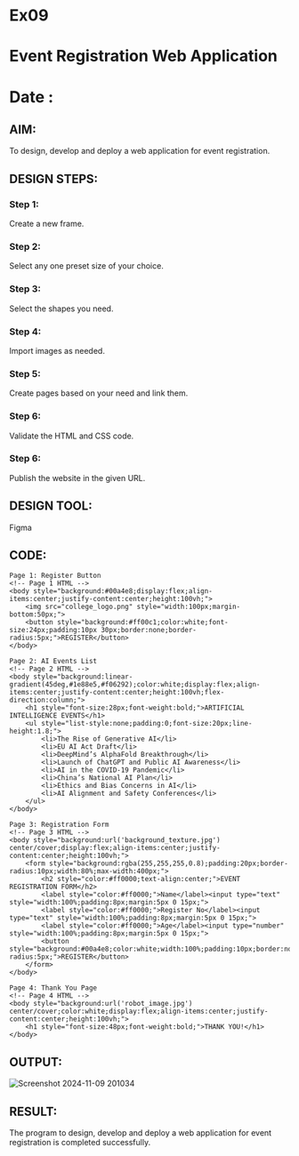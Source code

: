# Ex09 
# Event Registration Web Application
# Date : 

## AIM:
To design, develop and deploy a web application for event registration.

## DESIGN STEPS:

### Step 1:
Create a new frame.

### Step 2:
Select any one preset size of your choice.

### Step 3:
Select the shapes you need.

### Step 4:
Import images as needed.

### Step 5:
Create pages based on your need and link them.

### Step 6:

Validate the HTML and CSS code.

### Step 6:

Publish the website in the given URL.

## DESIGN TOOL:
Figma

## CODE:
```
Page 1: Register Button
<!-- Page 1 HTML -->
<body style="background:#00a4e8;display:flex;align-items:center;justify-content:center;height:100vh;">
    <img src="college_logo.png" style="width:100px;margin-bottom:50px;">
    <button style="background:#ff00c1;color:white;font-size:24px;padding:10px 30px;border:none;border-radius:5px;">REGISTER</button>
</body>

Page 2: AI Events List
<!-- Page 2 HTML -->
<body style="background:linear-gradient(45deg,#1e88e5,#f06292);color:white;display:flex;align-items:center;justify-content:center;height:100vh;flex-direction:column;">
    <h1 style="font-size:28px;font-weight:bold;">ARTIFICIAL INTELLIGENCE EVENTS</h1>
    <ul style="list-style:none;padding:0;font-size:20px;line-height:1.8;">
        <li>The Rise of Generative AI</li>
        <li>EU AI Act Draft</li>
        <li>DeepMind’s AlphaFold Breakthrough</li>
        <li>Launch of ChatGPT and Public AI Awareness</li>
        <li>AI in the COVID-19 Pandemic</li>
        <li>China’s National AI Plan</li>
        <li>Ethics and Bias Concerns in AI</li>
        <li>AI Alignment and Safety Conferences</li>
    </ul>
</body>
```
```
Page 3: Registration Form
<!-- Page 3 HTML -->
<body style="background:url('background_texture.jpg') center/cover;display:flex;align-items:center;justify-content:center;height:100vh;">
    <form style="background:rgba(255,255,255,0.8);padding:20px;border-radius:10px;width:80%;max-width:400px;">
        <h2 style="color:#ff0000;text-align:center;">EVENT REGISTRATION FORM</h2>
        <label style="color:#ff0000;">Name</label><input type="text" style="width:100%;padding:8px;margin:5px 0 15px;">
        <label style="color:#ff0000;">Register No</label><input type="text" style="width:100%;padding:8px;margin:5px 0 15px;">
        <label style="color:#ff0000;">Age</label><input type="number" style="width:100%;padding:8px;margin:5px 0 15px;">
        <button style="background:#00a4e8;color:white;width:100%;padding:10px;border:none;border-radius:5px;">REGISTER</button>
    </form>
</body>

Page 4: Thank You Page
<!-- Page 4 HTML -->
<body style="background:url('robot_image.jpg') center/cover;color:white;display:flex;align-items:center;justify-content:center;height:100vh;">
    <h1 style="font-size:48px;font-weight:bold;">THANK YOU!</h1>
</body>
```

## OUTPUT:
![Screenshot 2024-11-09 201034](https://github.com/user-attachments/assets/9cbbeec3-1d8a-4071-a133-eb161fe12c35)


## RESULT:
The program to design, develop and deploy a web application for event registration is completed successfully.
